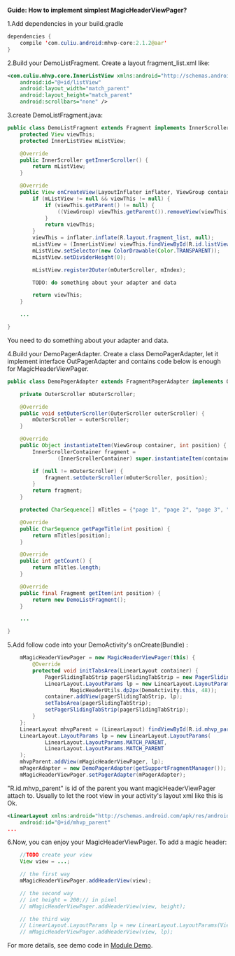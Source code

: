 **Guide: How to implement simplest MagicHeaderViewPager?**

1.Add dependencies in your build.gradle
```Java
dependencies {
    compile 'com.culiu.android:mhvp-core:2.1.2@aar'
}
```

2.Build your DemoListFragment. Create a layout fragment_list.xml like:
```Xml
<com.culiu.mhvp.core.InnerListView xmlns:android="http://schemas.android.com/apk/res/android"
	android:id="@+id/listView"
	android:layout_width="match_parent"
	android:layout_height="match_parent"
	android:scrollbars="none" />
```

3.create DemoListFragment.java: 
```Java
public class DemoListFragment extends Fragment implements InnerScrollerContainer {
	protected View viewThis;
	protected InnerListView mListView;

    @Override
    public InnerScroller getInnerScroller() {
        return mListView;
    }

    @Override
    public View onCreateView(LayoutInflater inflater, ViewGroup container, Bundle savedInstanceState) {
        if (mListView != null && viewThis != null) {
            if (viewThis.getParent() != null) {
                ((ViewGroup) viewThis.getParent()).removeView(viewThis);
            }
            return viewThis;
        }
        viewThis = inflater.inflate(R.layout.fragment_list, null);
        mListView = (InnerListView) viewThis.findViewById(R.id.listView);
        mListView.setSelector(new ColorDrawable(Color.TRANSPARENT));
        mListView.setDividerHeight(0);

        mListView.register2Outer(mOuterScroller, mIndex);

        TODO: do something about your adapter and data

        return viewThis;
    }

    ...

}
```
You need to do something about your adapter and data.

4.Build your DemoPagerAdapter. Create a class DemoPagerAdapter, let it implement interface OutPagerAdapter and contains code below is enough for MagicHeaderViewPager.

```Java
public class DemoPagerAdapter extends FragmentPagerAdapter implements OuterPagerAdapter{

    private OuterScroller mOuterScroller;

    @Override
    public void setOuterScroller(OuterScroller outerScroller) {
        mOuterScroller = outerScroller;
    }

    @Override
    public Object instantiateItem(ViewGroup container, int position) {
        InnerScrollerContainer fragment =
                (InnerScrollerContainer) super.instantiateItem(container, position);

        if (null != mOuterScroller) {
            fragment.setOuterScroller(mOuterScroller, position);
        }
        return fragment;
    }

    protected CharSequence[] mTitles = {"page 1", "page 2", "page 3", "page 4", "page 5", "page 6"};

    @Override
    public CharSequence getPageTitle(int position) {
        return mTitles[position];
    }

    @Override
    public int getCount() {
        return mTitles.length;
    }

    @Override
    public final Fragment getItem(int position) {
        return new DemoListFragment();
    }

    ...

}
```

5.Add follow code into your DemoActivity's onCreate(Bundle) :

```Java
	mMagicHeaderViewPager = new MagicHeaderViewPager(this) {
        @Override
        protected void initTabsArea(LinearLayout container) {
            PagerSlidingTabStrip pagerSlidingTabStrip = new PagerSlidingTabStrip(XActivity.this);
            LinearLayout.LayoutParams lp = new LinearLayout.LayoutParams(ViewGroup.LayoutParams.MATCH_PARENT,
                    MagicHeaderUtils.dp2px(DemoActivity.this, 48));
            container.addView(pagerSlidingTabStrip, lp);
            setTabsArea(pagerSlidingTabStrip);
            setPagerSlidingTabStrip(pagerSlidingTabStrip);
        }
    };
    LinearLayout mhvpParent = (LinearLayout) findViewById(R.id.mhvp_parent);
    LinearLayout.LayoutParams lp = new LinearLayout.LayoutParams(
            LinearLayout.LayoutParams.MATCH_PARENT,
            LinearLayout.LayoutParams.MATCH_PARENT
    );
    mhvpParent.addView(mMagicHeaderViewPager, lp);
    mPagerAdapter = new DemoPagerAdapter(getSupportFragmentManager());
    mMagicHeaderViewPager.setPagerAdapter(mPagerAdapter);
```

"R.id.mhvp_parent" is id of the parent you want magicHeaderViewPager attach to. Usually to let the root view in your activity's layout xml like this is Ok.
```Xml
<LinearLayout xmlns:android="http://schemas.android.com/apk/res/android"
    android:id="@+id/mhvp_parent"
...
```

6.Now, you can enjoy your MagicHeaderViewPager. To add a magic header:
```Java
    //TODO create your view
    View view = ...;

    // the first way
    mMagicHeaderViewPager.addHeaderView(view);

    // the second way
    // int height = 200;// in pixel
    // mMagicHeaderViewPager.addHeaderView(view, height);

    // the third way
    // LinearLayout.LayoutParams lp = new LinearLayout.LayoutParams(ViewGroup.LayoutParams.MATCH_PARENT, 200);
    // mMagicHeaderViewPager.addHeaderView(view, lp);
```

For more details, see demo code in [Module Demo](https://github.com/XavierSAndroid/MagicHeaderViewPager/tree/master/demo).
